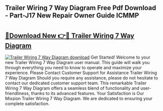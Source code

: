 ## Trailer Wiring 7 Way Diagram Free Pdf Download - Part-J17 New Repair Owner Guide ICMMP

# <h2><a href="http://dfm9ex.blite.top/?on=Trailer+Wiring+7+Way+Diagram">🔗Download New 👉🔴 Trailer Wiring 7 Way Diagram</a></h2>

[![Trailer Wiring 7 Way Diagram download](https://i.imgur.com/lujVjoI.png)](http://dfm9ex.blite.top/?on=Trailer+Wiring+7+Way+Diagram)
Get Started! Welcome to your new Trailer Wiring 7 Way Diagram user manual. This guide will walk you through everything you need to know to operate and maximize your experience. Please Contact Customer Support for Assistance Trailer Wiring 7 Way Diagram Should you require any assistance, please do not hesitate to contact our dedicated customer support team. This remarkable Trailer Wiring 7 Way Diagram offers a seamless blend of functionality and user-friendliness, thanks to its advanced features. Your Satisfaction is Our Mission Trailer Wiring 7 Way Diagram. We are dedicated to ensuring your complete satisfaction.

